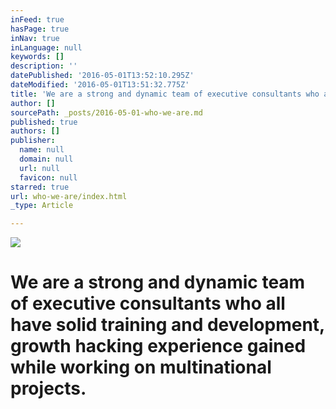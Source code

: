 ```yaml
---
inFeed: true
hasPage: true
inNav: true
inLanguage: null
keywords: []
description: ''
datePublished: '2016-05-01T13:52:10.295Z'
dateModified: '2016-05-01T13:51:32.775Z'
title: 'We are a strong and dynamic team of executive consultants who all have solid training and development, growth hacking experience gained while working on multinational projects. '
author: []
sourcePath: _posts/2016-05-01-who-we-are.md
published: true
authors: []
publisher:
  name: null
  domain: null
  url: null
  favicon: null
starred: true
url: who-we-are/index.html
_type: Article

---
```

![](https://the-grid-user-content.s3-us-west-2.amazonaws.com/b5b100b9-d126-4c1b-889d-abd5bb016313.jpg)

# We are a strong and dynamic team of executive consultants who all have solid training and development, growth hacking experience gained while working on multinational projects.